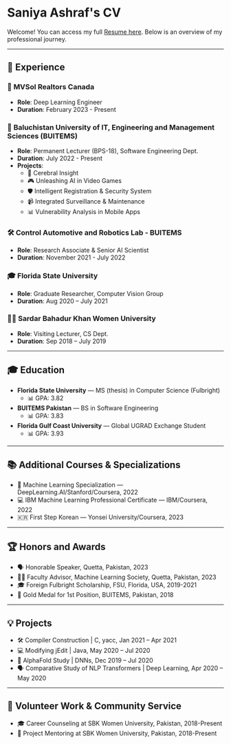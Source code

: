 # Saniya Ashraf's CV

Welcome! You can access my full [Resume here](https://github.com/Saniya-Ashraf/saniya-ashraf.github.io/blob/master/Saniya_Ashraf_Resume.pdf). Below is an overview of my professional journey.

---

## 📌 Experience

### 🏢 **MVSol Realtors Canada**
- **Role**: Deep Learning Engineer
- **Duration**: February 2023 - Present

### 🏫 **Baluchistan University of IT, Engineering and Management Sciences (BUITEMS)**
- **Role**: Permanent Lecturer (BPS-18), Software Engineering Dept.
- **Duration**: July 2022 - Present
- **Projects**: 
  - 🔬 Cerebral Insight
  - 🎮 Unleashing AI in Video Games
  - 🛡 Intelligent Registration & Security System
  - 📹 Integrated Surveillance & Maintenance
  - 📊 Vulnerability Analysis in Mobile Apps

### 🛠 **Control Automotive and Robotics Lab - BUITEMS**
- **Role**: Research Associate & Senior AI Scientist
- **Duration**: November 2021 - July 2022

### 🎓 **Florida State University**
- **Role**: Graduate Researcher, Computer Vision Group
- **Duration**: Aug 2020 – July 2021

### 👩‍🏫 **Sardar Bahadur Khan Women University**
- **Role**: Visiting Lecturer, CS Dept.
- **Duration**: Sep 2018 – July 2019

---

## 🎓 Education

- **Florida State University** — MS (thesis) in Computer Science (Fulbright)
  - 📊 GPA: 3.82
- **BUITEMS Pakistan** — BS in Software Engineering
  - 📊 GPA: 3.83
- **Florida Gulf Coast University** — Global UGRAD Exchange Student
  - 📊 GPA: 3.93

---

## 📚 Additional Courses & Specializations

- 🤖 Machine Learning Specialization — DeepLearning.AI/Stanford/Coursera, 2022
- 💻 IBM Machine Learning Professional Certificate — IBM/Coursera, 2022
- 🇰🇷 First Step Korean — Yonsei University/Coursera, 2023

---

## 🏆 Honors and Awards

- 🗣 Honorable Speaker, Quetta, Pakistan, 2023
- 👩‍🏫 Faculty Advisor, Machine Learning Society, Quetta, Pakistan, 2023
- 🎓 Foreign Fulbright Scholarship, FSU, Florida, USA, 2019-2021
- 🏅 Gold Medal for 1st Position, BUITEMS, Pakistan, 2018

---

## 💡 Projects

- 🛠 Compiler Construction | C, yacc, Jan 2021 – Apr 2021
- 💻 Modifying jEdit | Java, May 2020 – Jul 2020
- 🧬 AlphaFold Study | DNNs, Dec 2019 – Jul 2020
- 🗣 Comparative Study of NLP Transformers | Deep Learning, Apr 2020 – May 2020

---

## 🤝 Volunteer Work & Community Service

- 🎓 Career Counseling at SBK Women University, Pakistan, 2018-Present
- 🚀 Project Mentoring at SBK Women University, Pakistan, 2018-Present
